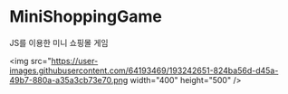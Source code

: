 # MiniShoppingGame
JS를 이용한 미니 쇼핑몰 게임

<img src="https://user-images.githubusercontent.com/64193469/193242651-824ba56d-d45a-49b7-880a-a35a3cb73e70.png width="400" height="500" />
